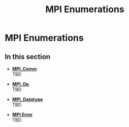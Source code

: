﻿---
title: MPI Enumerations
TOCTitle: MPI Enumerations
ms:assetid: 70BF7BF9-107C-486E-8223-1668D22B1746
ms:mtpsurl: https://msdn.microsoft.com/en-us/library/Dn473293(v=VS.85)
ms:contentKeyID: 59360839
ms.date: 03/28/2018
mtps_version: v=VS.85
---

# MPI Enumerations

## In this section

  - [**MPI\_Comm**](mpi-comm-enumeration.md)  
    TBD

  - [**MPI\_Op**](mpi-op-enumeration.md)  
    TBD

  - [**MPI\_Datatype**](mpi-datatype-enumeration.md)  
    TBD

  - [**MPI Error**](mpi-error.md)  
    TBD

